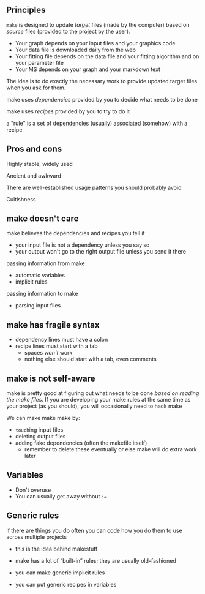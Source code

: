 
## Principles

`make` is designed to update _target_ files (made by the computer) based on _source_ files (provided to the project by the user).
* Your graph depends on your input files and your graphics code
* Your data file is downloaded daily from the web
* Your fitting file depends on the data file and your fitting algorithm and on your parameter file
* Your MS depends on your graph and your markdown text

The idea is to do exactly the necessary work to provide updated target files when you ask for them.

make uses _dependencies_ provided by you to decide what needs to be done

make uses _recipes_ provided by you to try to do it

a "rule" is a set of dependencies (usually) associated (somehow) with a recipe

## Pros and cons

Highly stable, widely used

Ancient and awkward

There are well-established usage patterns you should probably avoid

Cultishness

## make doesn't care

make believes the dependencies and recipes you tell it
* your input file is not a dependency unless you say so
* your output won't go to the right output file unless you send it there

passing information from make
* automatic variables
* implicit rules

passing information to make
* parsing input files

## make has fragile syntax

* dependency lines must have a colon
* recipe lines must start with a tab
	* spaces _won't_ work
	* nothing else should start with a tab, even comments

## make is not self-aware

make is pretty good at figuring out what needs to be done _based on reading the make files_. If you are developing your make rules at the same time as your project (as you should), you will occasionally need to hack make

We can make make make by:
* `touch`ing input files
* deleting output files
* adding fake dependencies (often the makefile itself)
	* remember to delete these eventually or else make will do extra work later

## Variables

* Don't overuse
* You can usually get away without `:=`

## Generic rules

if there are things you do often you can code how you do them to use across multiple projects
* this is the idea behind makestuff

* make has a lot of “built-in” rules; they are usually old-fashioned
* you can make generic implicit rules
* you can put generic recipes in variables 

